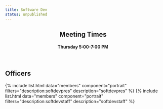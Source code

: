 ```yaml
---
title: Software Dev
status: unpublished
---
```


<center>
	<h2>Meeting Times</h2>
	<h4>Thursday 5:00-7:00 PM</h4>
</center>

<br>

## Officers

{% include list.html data="members" component="portrait" filters="description:softdevpres" description="softdevpres" %}
{% include list.html data="members" component="portrait" filters="description:softdevstaff" description="softdevstaff" %}
